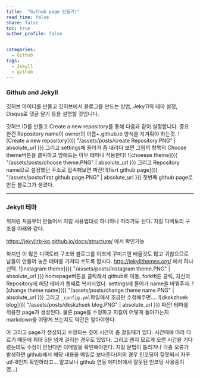 ```yaml
---
title:  "Github page 만들기!"
read_time: false
share: false
toc: true
author_profile: false


categories:
  - Github
tags:
  - Jekyll
  - github
---
```


### Github and Jekyll

깃허브 아이디를 만들고 깃허브에서 블로그를 만드는 방법, Jeky11의 테마 설정, Disqus로 댓글 달기 등을 설명할 것입니다.

깃허브 ID를 만들고 Create a new repository를 통해 다음과 같이 설정합니다. 중요한건 Repository name이  owner의 이름+.github.io 양식을 지겨줘야 하는것.
![Create a new repository]({{ "/assets/posts/create Repository.PNG" | absolute_url }})
그리고 settings에 들어가 좀 내리다 보면 그림의 항목의 Choose theme버튼을 클릭하고 맘에드는 아무 테마나 적용한다!
![choeese theme]({{ "/assets/posts/choose theme.PNG" | absolute_url }})
그리고 Repository name으로 설정했던 주소로 접속해보면 짜잔!
![fisrt github page]({{ "/assets/posts/first github page.PNG" | absolute_url }})
첫번째 github page로 만든 블로그가 생겼다.

***

### Jekyll 테마

위처럼 처음부터 만들어서 지킬 사용법대로 하나하나 따라가도 된다. 지킬 디렉토리 구조를 아래와 같다.
<!--
```sh
.
├── _config.yml
├── _data
|   └── members.yml
├── _drafts
|   ├── begin-with-the-crazy-ideas.md
|   └── on-simplicity-in-technology.md
├── _includes
|   ├── footer.html
|   └── header.html
├── _layouts
|   ├── default.html
|   └── post.html
├── _posts
|   ├── 2007-10-29-why-every-programmer-should-play-nethack.md
|   └── 2009-04-26-barcamp-boston-4-roundup.md
├── _sass
|   ├── _base.scss
|   └── _layout.scss
├── _site
├── .jekyll-metadata
└── index.html # can also be an 'index.md' with valid YAML Frontmatter
```
-->
https://jekyllrb-ko.github.io/docs/structure/ 에서 확인가능

하지만 이 많은 디렉토리 구조와 블로그를 이쁘게 꾸미기엔 배울것도 많고 귀찮으므로 남들이 만들어 놓은 테마를 가져다 쓰도록 합시다.
http://jekyllthemes.org/ 에서 하나 선택.
![instagram theme]({{ "/assets/posts/instagram theme.PNG" | absolute_url }})
homepage버튼을 클릭해서 github로 이동, fork버튼 클릭, 자신의 Repository에 해당 테마가 통째로 복사되었다. settings에 들어가 name을 바꿔주자.
![change theme name]({{ "/assets/posts/change theme name.PNG" | absolute_url }})
그리고 ```_config.yml```파일에서 조금만 수정해주면....
![dkskzhsek blog]({{ "/assets/posts/dkskzhsek blog.PNG" | absolute_url }})
짜잔! 테마를 적용한 page가 생성된다. 물론 page를 수정하고 지킬이 어떻게 돌아가는지 markdown을 어떻게 쓰는지도 약간은 알아야한다.

아 그리고 page가 생성되고 수정되는 것이 시간이 좀 걸릴때가 있다. 시간때에 따라 다르기 때문에 최대 5분 넘게 걸리는 경우도 있었다.
그리고 왠지 모르게 오랜 시간을 기다렸는데도 수정이 안된다면 이메일을 확인해야한다. 지킬 문법이 틀리거나 각종 오류가 발생하면 github에서 해당 내용을 메일로 보내준다(저의 경우 인코딩이 잘못되서 자꾸 utf-8인지 확인하라고... 알고보니 github 연동 에디터에서 잘못된 인코딩 사용중이였...)